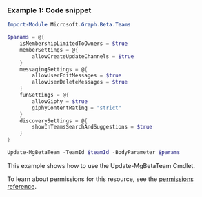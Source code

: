 ### Example 1: Code snippet

```powershell
Import-Module Microsoft.Graph.Beta.Teams

$params = @{
	isMembershipLimitedToOwners = $true
	memberSettings = @{
		allowCreateUpdateChannels = $true
	}
	messagingSettings = @{
		allowUserEditMessages = $true
		allowUserDeleteMessages = $true
	}
	funSettings = @{
		allowGiphy = $true
		giphyContentRating = "strict"
	}
	discoverySettings = @{
		showInTeamsSearchAndSuggestions = $true
	}
}

Update-MgBetaTeam -TeamId $teamId -BodyParameter $params
```
This example shows how to use the Update-MgBetaTeam Cmdlet.
To learn about permissions for this resource, see the [permissions reference](/graph/permissions-reference).


